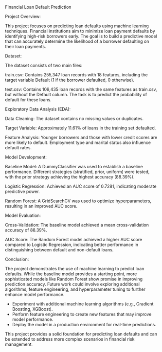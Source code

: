 Financial Loan Default Prediction

Project Overview:

This project focuses on predicting loan defaults using machine learning techniques. Financial institutions aim to minimize loan payment defaults 
by identifying high-risk borrowers early. The goal is to build a predictive model that can accurately determine the likelihood of a borrower defaulting 
on their loan payments.

Dataset:

The dataset consists of two main files:

train.csv: Contains 255,347 loan records with 18 features, including the target variable Default (1 if the borrower defaulted, 0 otherwise).

test.csv: Contains 109,435 loan records with the same features as train.csv, but without the Default column. The task is to predict the probability 
of default for these loans.

Exploratory Data Analysis (EDA):

Data Cleaning: The dataset contains no missing values or duplicates.

Target Variable: Approximately 11.61% of loans in the training set defaulted.

Feature Analysis: Younger borrowers and those with lower credit scores are more likely to default. Employment type and marital status also influence 
default rates.

Model Development:

Baseline Model: A DummyClassifier was used to establish a baseline performance. Different strategies (stratified, prior, uniform) were tested, with the 
prior strategy achieving the highest accuracy (88.39%).

Logistic Regression: Achieved an AUC score of 0.7281, indicating moderate predictive power.

Random Forest: A GridSearchCV was used to optimize hyperparameters, resulting in an improved AUC score.

Model Evaluation:

Cross-Validation: The baseline model achieved a mean cross-validation accuracy of 88.39%.

AUC Score: The Random Forest model achieved a higher AUC score compared to Logistic Regression, indicating better performance in distinguishing 
between default and non-default loans.

Conclusion:

The project demonstrates the use of machine learning to predict loan defaults. While the baseline model provides a starting point, more sophisticated 
models like Random Forest show promise in improving prediction accuracy. Future work could involve exploring additional algorithms, feature engineering, 
and hyperparameter tuning to further enhance model performance.
- Experiment with additional machine learning algorithms (e.g., Gradient Boosting, XGBoost).
- Perform feature engineering to create new features that may improve model performance.
- Deploy the model in a production environment for real-time predictions.

This project provides a solid foundation for predicting loan defaults and can be extended to address more complex scenarios in financial risk management.

